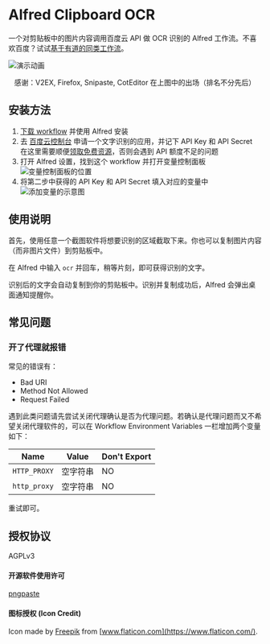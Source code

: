 # Alfred Clipboard OCR

一个对剪贴板中的图片内容调用百度云 API 做 OCR 识别的 Alfred 工作流。不喜欢百度？试试[基于有道的同类工作流](https://github.com/baker221/alfred-clipboard-ocr-youdao)。

![演示动画](./assets/demo.gif)

<p align="center">感谢：V2EX, Firefox, Snipaste, CotEditor 在上图中的出场（排名不分先后）</p>

## 安装方法

1. [下载 workflow](https://github.com/oott123/alfred-clipboard-ocr/releases) 并使用 Alfred 安装
2. 去 [百度云控制台](https://console.bce.baidu.com/ai/#/ai/ocr/overview/index) 申请一个文字识别的应用，并记下 API Key 和 API Secret  
   在这里需要顺便[领取免费资源](https://console.bce.baidu.com/ai/#/ai/ocr/overview/resource/getFree)，否则会遇到 API 额度不足的问题
3. 打开 Alfred 设置，找到这个 workflow 并打开变量控制面板
   ![变量控制面板的位置](./assets/open-variables-panel.jpg)
4. 将第二步中获得的 API Key 和 API Secret 填入对应的变量中
   ![添加变量的示意图](./assets/set-variables.jpg)

## 使用说明

首先，使用任意一个截图软件将想要识别的区域截取下来。你也可以复制图片内容（而非图片文件）到剪贴板中。

在 Alfred 中输入 `ocr` 并回车，稍等片刻，即可获得识别的文字。

识别后的文字会自动复制到你的剪贴板中。识别并复制成功后，Alfred 会弹出桌面通知提醒你。

## 常见问题

### 开了代理就报错

常见的错误有：

* Bad URI
* Method Not Allowed
* Request Failed

遇到此类问题请先尝试关闭代理确认是否为代理问题。若确认是代理问题而又不希望关闭代理软件的，可以在 Workflow Environment Variables 一栏增加两个变量如下：

| Name         | Value | Don't Export |
| ------------ | ----- | ------------ |
| `HTTP_PROXY` | 空字符串  | NO           |
| `http_proxy` | 空字符串  | NO           |

重试即可。

## 授权协议

AGPLv3

#### 开源软件使用许可

[pngpaste](./pngpaste/LICENSE)

#### 图标授权 (Icon Credit)

Icon made by [Freepik](http://www.freepik.com) from [www.flaticon.com](https://www.flaticon.com/).
